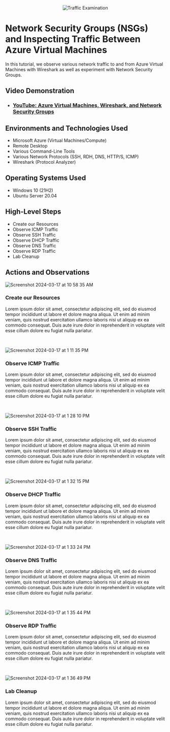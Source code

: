 <p align="center">
<img src="https://i.imgur.com/Ua7udoS.png" alt="Traffic Examination"/>
</p>

<h1>Network Security Groups (NSGs) and Inspecting Traffic Between Azure Virtual Machines</h1>
In this tutorial, we observe various network traffic to and from Azure Virtual Machines with Wireshark as well as experiment with Network Security Groups. <br />


<h2>Video Demonstration</h2>

- ### [YouTube: Azure Virtual Machines, Wireshark, and Network Security Groups](https://www.youtube.com)

<h2>Environments and Technologies Used</h2>

- Microsoft Azure (Virtual Machines/Compute)
- Remote Desktop
- Various Command-Line Tools
- Various Network Protocols (SSH, RDH, DNS, HTTP/S, ICMP)
- Wireshark (Protocol Analyzer)

<h2>Operating Systems Used </h2>

- Windows 10 (21H2)
- Ubuntu Server 20.04

<h2>High-Level Steps</h2>

- Create our Resources
- Observe ICMP Traffic
- Observe SSH Traffic
- Observe DHCP Traffic
- Observe DNS Traffic
- Observe RDP Traffic
- Lab Cleanup

<h2>Actions and Observations</h2>

![Screenshot 2024-03-17 at 10 58 35 AM](https://github.com/ory-it/azure-network-protocols/assets/67742620/edd4db2d-18c7-45a0-b8e1-c98521491edd)
<h3>Create our Resources</h3>
<p>
Lorem ipsum dolor sit amet, consectetur adipiscing elit, sed do eiusmod tempor incididunt ut labore et dolore magna aliqua. Ut enim ad minim veniam, quis nostrud exercitation ullamco laboris nisi ut aliquip ex ea commodo consequat. Duis aute irure dolor in reprehenderit in voluptate velit esse cillum dolore eu fugiat nulla pariatur.
</p>
<br />

![Screenshot 2024-03-17 at 1 11 35 PM](https://github.com/ory-it/azure-network-protocols/assets/67742620/67d47ffe-c57b-4ca7-a0ab-1c99be36cb93)
<h3>Observe ICMP Traffic</h3>
<p>
Lorem ipsum dolor sit amet, consectetur adipiscing elit, sed do eiusmod tempor incididunt ut labore et dolore magna aliqua. Ut enim ad minim veniam, quis nostrud exercitation ullamco laboris nisi ut aliquip ex ea commodo consequat. Duis aute irure dolor in reprehenderit in voluptate velit esse cillum dolore eu fugiat nulla pariatur.
</p>
<br />

![Screenshot 2024-03-17 at 1 28 10 PM](https://github.com/ory-it/azure-network-protocols/assets/67742620/a37c014e-54af-44cd-8114-7bf5fe9d4b3f)
<h3>Observe SSH Traffic</h3>
<p>
Lorem ipsum dolor sit amet, consectetur adipiscing elit, sed do eiusmod tempor incididunt ut labore et dolore magna aliqua. Ut enim ad minim veniam, quis nostrud exercitation ullamco laboris nisi ut aliquip ex ea commodo consequat. Duis aute irure dolor in reprehenderit in voluptate velit esse cillum dolore eu fugiat nulla pariatur.
</p>
<br />

![Screenshot 2024-03-17 at 1 32 15 PM](https://github.com/ory-it/azure-network-protocols/assets/67742620/e7ef4210-a3bf-425c-a795-467649b6cf73)
<h3>Observe DHCP Traffic</h3>
<p>
Lorem ipsum dolor sit amet, consectetur adipiscing elit, sed do eiusmod tempor incididunt ut labore et dolore magna aliqua. Ut enim ad minim veniam, quis nostrud exercitation ullamco laboris nisi ut aliquip ex ea commodo consequat. Duis aute irure dolor in reprehenderit in voluptate velit esse cillum dolore eu fugiat nulla pariatur.
</p>
<br />

![Screenshot 2024-03-17 at 1 33 24 PM](https://github.com/ory-it/azure-network-protocols/assets/67742620/053e1b6d-975b-4a6c-bd78-e1dcaa4899c4)
<h3>Observe DNS Traffic</h3>
<p>
Lorem ipsum dolor sit amet, consectetur adipiscing elit, sed do eiusmod tempor incididunt ut labore et dolore magna aliqua. Ut enim ad minim veniam, quis nostrud exercitation ullamco laboris nisi ut aliquip ex ea commodo consequat. Duis aute irure dolor in reprehenderit in voluptate velit esse cillum dolore eu fugiat nulla pariatur.
</p>
<br />

![Screenshot 2024-03-17 at 1 35 44 PM](https://github.com/ory-it/azure-network-protocols/assets/67742620/d1968563-6139-4eb9-b5ee-78ba0b2d8c6a)
<h3>Observe RDP Traffic</h3>
<p>
Lorem ipsum dolor sit amet, consectetur adipiscing elit, sed do eiusmod tempor incididunt ut labore et dolore magna aliqua. Ut enim ad minim veniam, quis nostrud exercitation ullamco laboris nisi ut aliquip ex ea commodo consequat. Duis aute irure dolor in reprehenderit in voluptate velit esse cillum dolore eu fugiat nulla pariatur.
</p>
<br />

![Screenshot 2024-03-17 at 1 36 49 PM](https://github.com/ory-it/azure-network-protocols/assets/67742620/ab8f261f-73d4-4330-9e3a-b03aebe41f6c)
<h3>Lab Cleanup</h3>
<p>
Lorem ipsum dolor sit amet, consectetur adipiscing elit, sed do eiusmod tempor incididunt ut labore et dolore magna aliqua. Ut enim ad minim veniam, quis nostrud exercitation ullamco laboris nisi ut aliquip ex ea commodo consequat. Duis aute irure dolor in reprehenderit in voluptate velit esse cillum dolore eu fugiat nulla pariatur.
</p>
<br />
